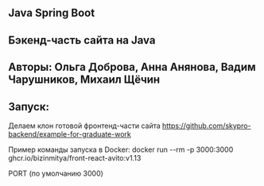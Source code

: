 ## Java Spring Boot 
## Бэкенд-часть сайта на Java 
## Авторы: Ольга Доброва, Анна Анянова, Вадим Чарушников, Михаил Щёчин

## Запуск:

Делаем клон готовой фронтенд-части сайта https://github.com/skypro-backend/example-for-graduate-work

Пример команды запуска в Docker: docker run --rm -p 3000:3000 ghcr.io/bizinmitya/front-react-avito:v1.13

PORT (по умолчанию 3000)
